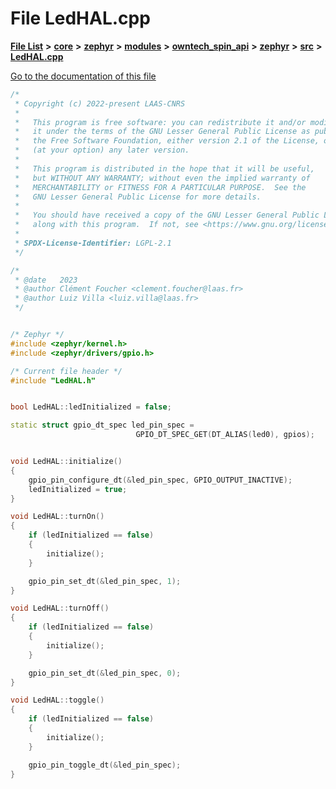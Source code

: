 

# File LedHAL.cpp

[**File List**](files.md) **>** [**core**](dir_771164b9325b04f1442f7a3ffa8ecb89.md) **>** [**zephyr**](dir_09002e7ce91f09aeb040dfd1861a47f4.md) **>** [**modules**](dir_6d0fb8ab814c517e7f155fb837e32f72.md) **>** [**owntech\_spin\_api**](dir_87330bcbf7fe698536ea5946c1b90585.md) **>** [**zephyr**](dir_83abe2f3de580445b50d57f614c989e1.md) **>** [**src**](dir_b0a9bfd1c37d418dc07d30cb79a776da.md) **>** [**LedHAL.cpp**](LedHAL_8cpp.md)

[Go to the documentation of this file](LedHAL_8cpp.md)


```C++
/*
 * Copyright (c) 2022-present LAAS-CNRS
 *
 *   This program is free software: you can redistribute it and/or modify
 *   it under the terms of the GNU Lesser General Public License as published by
 *   the Free Software Foundation, either version 2.1 of the License, or
 *   (at your option) any later version.
 *
 *   This program is distributed in the hope that it will be useful,
 *   but WITHOUT ANY WARRANTY; without even the implied warranty of
 *   MERCHANTABILITY or FITNESS FOR A PARTICULAR PURPOSE.  See the
 *   GNU Lesser General Public License for more details.
 *
 *   You should have received a copy of the GNU Lesser General Public License
 *   along with this program.  If not, see <https://www.gnu.org/licenses/>.
 *
 * SPDX-License-Identifier: LGPL-2.1
 */

/*
 * @date   2023
 * @author Clément Foucher <clement.foucher@laas.fr>
 * @author Luiz Villa <luiz.villa@laas.fr>
 */


/* Zephyr */
#include <zephyr/kernel.h>
#include <zephyr/drivers/gpio.h>

/* Current file header */
#include "LedHAL.h"


bool LedHAL::ledInitialized = false;

static struct gpio_dt_spec led_pin_spec =
                            GPIO_DT_SPEC_GET(DT_ALIAS(led0), gpios);


void LedHAL::initialize()
{
    gpio_pin_configure_dt(&led_pin_spec, GPIO_OUTPUT_INACTIVE);
    ledInitialized = true;
}

void LedHAL::turnOn()
{
    if (ledInitialized == false)
    {
        initialize();
    }

    gpio_pin_set_dt(&led_pin_spec, 1);
}

void LedHAL::turnOff()
{
    if (ledInitialized == false)
    {
        initialize();
    }

    gpio_pin_set_dt(&led_pin_spec, 0);
}

void LedHAL::toggle()
{
    if (ledInitialized == false)
    {
        initialize();
    }

    gpio_pin_toggle_dt(&led_pin_spec);
}
```


